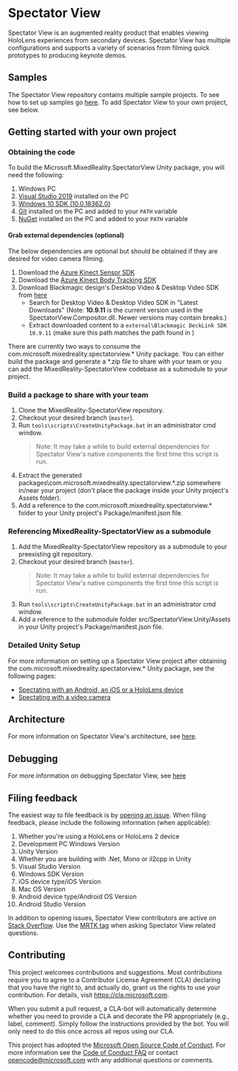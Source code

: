 # Spectator View

Spectator View is an augmented reality product that enables viewing HoloLens experiences from secondary devices. Spectator View has multiple configurations and supports a variety of scenarios from filming quick prototypes to producing keynote demos.

## Samples

The Spectator View repository contains multiple sample projects. To see how to set up samples go [here](samples/README.md). To add Spectator View to your own project, see below.

## Getting started with your own project

### Obtaining the code

To build the Microsoft.MixedReality.SpectatorView Unity package, you will need the following:

1. Windows PC
3. [Visual Studio 2019](https://visualstudio.microsoft.com/vs/) installed on the PC
4. [Windows 10 SDK (10.0.18362.0)](https://developer.microsoft.com/en-us/windows/downloads/windows-10-sdk)
5. [Git](https://git-scm.com/downloads) installed on the PC and added to your `PATH` variable
6. [NuGet](https://www.nuget.org/downloads) installed on the PC and added to your `PATH` variable

#### Grab external dependencies (optional)
The below dependencies are optional but should be obtained if they are desired for video camera filming.
1. Download the [Azure Kinect Sensor SDK](https://docs.microsoft.com/en-us/azure/kinect-dk/sensor-sdk-download)
2. Download the [Azure Kinect Body Tracking SDK](https://docs.microsoft.com/en-us/azure/kinect-dk/body-sdk-download)
3. Download Blackmagic design's Desktop Video & Desktop Video SDK from [here](https://www.blackmagicdesign.com/support)
    * Search for Desktop Video & Desktop Video SDK in "Latest Downloads" (Note: **10.9.11** is the current version used in the SpectatorView.Compositor.dll. Newer versions may contain breaks.)
    * Extract downloaded content to a `external\Blackmagic DeckLink SDK 10.9.11` (make sure this path matches the path found in )

There are currently two ways to consume the com.microsoft.mixedreality.spectatorview.* Unity package. You can either build the package and generate a *.zip file to share with your team or you can add the MixedReality-SpectatorView codebase as a submodule to your project.

### Build a package to share with your team
1. Clone the MixedReality-SpectatorView repository.
2. Checkout your desired branch (`master`).
3. Run `tools\scripts\CreateUnityPackage.bat` in an administrator cmd window.
    > Note: It may take a while to build external dependencies for Spectator View's native components the first time this script is run.
4. Extract the generated packages\com.microsoft.mixedreality.spectatorview.*.zip somewhere in/near your project (don't place the package inside your Unity project's Assets folder).
5. Add a reference to the com.microsoft.mixedreality.spectatorview.* folder to your Unity project's Package/manifest.json file.

### Referencing MixedReality-SpectatorView as a submodule
1. Add the MixedReality-SpectatorView repository as a submodule to your preexisting git repository.
2. Checkout your desired branch (`master`).
    > Note: It may take a while to build external dependencies for Spectator View's native components the first time this script is run.
3. Run `tools\scripts\CreateUnityPackage.bat` in an administrator cmd window.
4. Add a reference to the submodule folder src/SpectatorView.Unity/Assets in your Unity project's Package/manifest.json file.

### Detailed Unity Setup
For more information on setting up a Spectator View project after obtaining the com.microsoft.mixedreality.spectatorview.* Unity package, see the following pages:

* [Spectating with an Android, an iOS or a HoloLens device](doc/SpectatorView.Setup.md)
* [Spectating with a video camera](doc/SpectatorView.Setup.VideoCamera.md)

## Architecture

For more information on Spectator View's architecture, see [here](doc/SpectatorView.Architecture.md).

## Debugging

For more information on debugging Spectator View, see [here](doc/SpectatorView.Debugging.md)

## Filing feedback

The easiest way to file feedback is by [opening an issue](https://github.com/microsoft/MixedReality-SpectatorView/issues). When filing feedback, please include the following information (when applicable):

1) Whether you're using a HoloLens or HoloLens 2 device
2) Development PC Windows Version
3) Unity Version
4) Whether you are building with .Net, Mono or il2cpp in Unity
5) Visual Studio Version
6) Windows SDK Version
7) iOS device type/iOS Version
8) Mac OS Version
9) Android device type/Android OS Version
10) Android Studio Version

In addition to opening issues, Spectator View contributors are active on [Stack Overflow](https://stackoverflow.com/). Use the [MRTK tag](https://stackoverflow.com/questions/tagged/mrtk) when asking Spectator View related questions.

## Contributing

This project welcomes contributions and suggestions.  Most contributions require you to agree to a
Contributor License Agreement (CLA) declaring that you have the right to, and actually do, grant us
the rights to use your contribution. For details, visit <https://cla.microsoft.com>.

When you submit a pull request, a CLA-bot will automatically determine whether you need to provide
a CLA and decorate the PR appropriately (e.g., label, comment). Simply follow the instructions
provided by the bot. You will only need to do this once across all repos using our CLA.

This project has adopted the [Microsoft Open Source Code of Conduct](https://opensource.microsoft.com/codeofconduct/).
For more information see the [Code of Conduct FAQ](https://opensource.microsoft.com/codeofconduct/faq/) or
contact [opencode@microsoft.com](mailto:opencode@microsoft.com) with any additional questions or comments.
